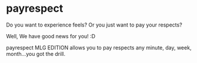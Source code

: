 # payrespect

Do you want to experience feels? Or you just want to pay your respects?

Well, We have good news for you! :D

payrespect MLG EDITION allows you to pay respects any minute, day, week, month...you got the drill.

